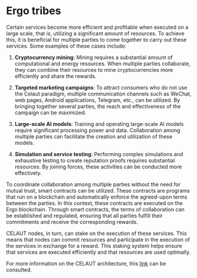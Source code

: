 # Ergo tribes


Certain services become more efficient and profitable when executed on a large scale, that is, utilizing a significant amount of resources. To achieve this, it is beneficial for multiple parties to come together to carry out these services. Some examples of these cases include:

1. **Cryptocurrency mining**: Mining requires a substantial amount of computational and energy resources. When multiple parties collaborate, they can combine their resources to mine cryptocurrencies more efficiently and share the rewards.

2. **Targeted marketing campaigns**: To attract consumers who do not use the Celaut paradigm, multiple communication channels such as WeChat, web pages, Android applications, Telegram, etc., can be utilized. By bringing together several parties, the reach and effectiveness of the campaign can be maximized.

3. **Large-scale AI models**: Training and operating large-scale AI models require significant processing power and data. Collaboration among multiple parties can facilitate the creation and utilization of these models.

4. **Simulation and service testing**: Performing complex simulations and exhaustive testing to create reputation proofs requires substantial resources. By joining forces, these activities can be conducted more effectively.

To coordinate collaboration among multiple parties without the need for mutual trust, smart contracts can be utilized. These contracts are programs that run on a blockchain and automatically enforce the agreed-upon terms between the parties. In this context, these contracts are executed on the Ergo blockchain. Through smart contracts, the terms of collaboration can be established and regulated, ensuring that all parties fulfill their commitments and receive the corresponding rewards.

CELAUT nodes, in turn, can stake on the execution of these services. This means that nodes can commit resources and participate in the execution of the services in exchange for a reward. This staking system helps ensure that services are executed efficiently and that resources are used optimally.

For more information on the CELAUT architecture, this [link](https://github.com/celaut-project/celaut-architecture/) can be consulted.
